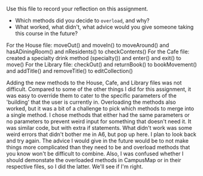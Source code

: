 Use this file to record your reflection on this assignment.

- Which methods did you decide to `overload`, and why?
- What worked, what didn't, what advice would you give someone taking this course in the future?

For the House file: moveOut() and moveIn() to moveAround() and hasADiningRoom() and nResidents() to checkContents()
For the Cafe file: created a specialty drink method (specialty()) and enter() and exit() to move()
For the Library file: checkOut() and returnBook() to bookMovement() and addTitle() and removeTitle() to editCollection() 

Adding the new methods to the House, Cafe, and Library files was not difficult. Compared to some of the other things I did for this assignment, it was easy to override them to cater to the specific parameters of the 'building' that the user is currently in. Overloading the methods also worked, but it was a bit of a challenge to pick which methods to merge into a single method. I chose methods that either had the same parameters or no parameters to prevent weird input for something that doesn't need it. It was similar code, but with extra if statements. What didn't work was some weird errors that didn't bother me in A6, but pop up here. I plan to look back and try again. The advice I would give in the future would be to not make things more complicated than they need to be and overload methods that you know won't be difficult to combine. Also, I was confused whether I should demonstate the overloaded methods in CampusMap or in their respective files, so I did the latter. We'll see if I'm right. 
